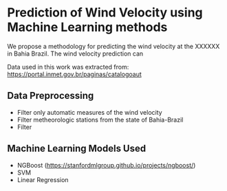 # Prediction of Wind Velocity using Machine Learning methods

We propose a methodology for predicting the wind velocity at the XXXXXX in Bahia Brazil. The wind velocity prediction can 


Data used in this work was extracted from: https://portal.inmet.gov.br/paginas/catalogoaut


## Data Preprocessing

- Filter only automatic measures of the wind velocity
- Filter metheorologic stations from the state of Bahia-Brazil
- Filter 

## Machine Learning Models Used

- NGBoost (https://stanfordmlgroup.github.io/projects/ngboost/)
- SVM
- Linear Regression

